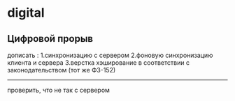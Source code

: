 # digital
Цифровой прорыв
---------------------------------------------------------------

дописать :
  1.синхронизацию с сервером
  2.фоновую синхронизацию клиента и сервера
  3.верстка
  хэширование в соответствии с законодательством (тот же ФЗ-152)
  
----------------------------------------------------------------
проверить, что не так с сервером
